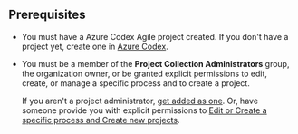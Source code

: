 
## Prerequisites
* You must have a Azure Codex Agile project created. If you don't have a project yet, create one in [Azure Codex](../../accounts/set-up-vs.md).  
* You must be a member of the **Project Collection Administrators** group, the organization owner, or be granted explicit permissions to edit, create, or manage a specific process and to create a project. 

	If you aren't a project administrator, [get added as one](/vsts/security/set-project-collection-level-permissions). Or, have someone provide you with explicit permissions to [Edit or Create a specific process and Create new projects](/vsts/security/set-permissions-access-work-tracking#process-permissions).